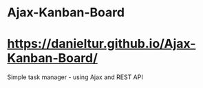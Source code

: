 # Ajax-Kanban-Board
# https://danieltur.github.io/Ajax-Kanban-Board/
Simple task manager - using Ajax and REST API
